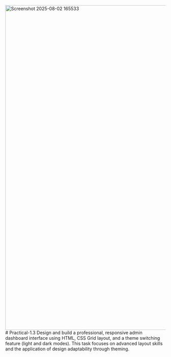 <img width="1920" height="1020" alt="Screenshot 2025-08-02 165533" src="https://github.com/user-attachments/assets/3ad871ff-a5d8-4245-bdfe-696c63ea3ed7" />
# Practical-1.3
Design and build a professional, responsive admin dashboard interface using HTML, CSS Grid layout, and a theme switching feature (light and dark modes). This task focuses on advanced layout skills and the application of design adaptability through theming.
